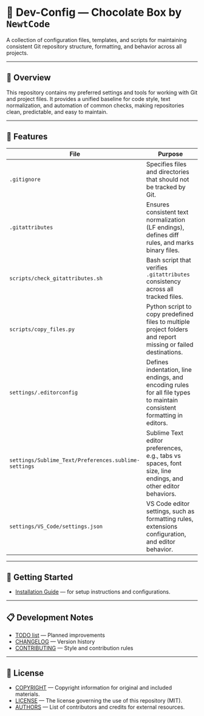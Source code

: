# 🦎 Dev-Config — Chocolate Box by `NewtCode`

A collection of configuration files, templates, and scripts for maintaining consistent
Git repository structure, formatting, and behavior across all projects.

---

## 📖 Overview

This repository contains my preferred settings and tools for working with Git and project files.
It provides a unified baseline for code style, text normalization, and automation of common checks,
making repositories clean, predictable, and easy to maintain.

---

## 🧩 Features

| File | Purpose |
|------|----------|
| `.gitignore` | Specifies files and directories that should not be tracked by Git. |
| `.gitattributes` | Ensures consistent text normalization (LF endings), defines diff rules, and marks binary files. |
| `scripts/check_gitattributes.sh` | Bash script that verifies `.gitattributes` consistency across all tracked files. |
| `scripts/copy_files.py` | Python script to copy predefined files to multiple project folders and report missing or failed destinations. |
| `settings/.editorconfig` | Defines indentation, line endings, and encoding rules for all file types to maintain consistent formatting in editors. |
| `settings/Sublime_Text/Preferences.sublime-settings` | Sublime Text editor preferences, e.g., tabs vs spaces, font size, line endings, and other editor behaviors. |
| `settings/VS_Code/settings.json` | VS Code editor settings, such as formatting rules, extensions configuration, and editor behavior. |

---

## 🚀 Getting Started

- [Installation Guide](INSTALL.md) — for setup instructions and configurations.

---

## 📋 Development Notes

- [TODO list](TODO) — Planned improvements
- [CHANGELOG](CHANGELOG.md) — Version history
- [CONTRIBUTING](CONTRIBUTING.md) — Style and contribution rules

---

## 🪪 License

- [COPYRIGHT](COPYRIGHT) — Copyright information for original and included materials.
- [LICENSE](LICENSE) — The license governing the use of this repository (MIT).
- [AUTHORS](AUTHORS) — List of contributors and credits for external resources.
